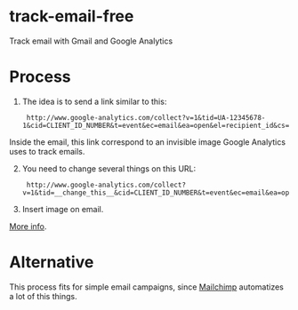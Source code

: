 # track-email-free

Track email with Gmail and Google Analytics

# Process

1. The idea is to send a link similar to this:


        http://www.google-analytics.com/collect?v=1&tid=UA-12345678-1&cid=CLIENT_ID_NUMBER&t=event&ec=email&ea=open&el=recipient_id&cs=newsletter&cm=email&cn=Campaign_Name


  Inside the email, this link correspond to an invisible image Google Analytics uses to track emails.

2. You need to change several things on this URL:


        http://www.google-analytics.com/collect?v=1&tid=__change_this__&cid=CLIENT_ID_NUMBER&t=event&ec=email&ea=open&el=__change_this__&cs=newsletter&cm=email&cn=Campaign_Name

3. Insert image on email.

[More info](http://dyn.com/blog/tracking-email-opens-via-google-analytics/).


# Alternative

This process fits for simple email campaigns, since [Mailchimp](http://mailchimp.com/) automatizes a lot of this things.
